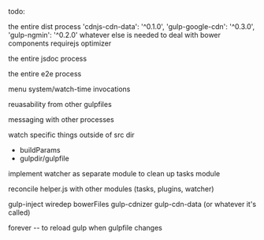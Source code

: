 todo:

the entire dist process
  'cdnjs-cdn-data': '^0.1.0',
  'gulp-google-cdn': '^0.3.0',
  'gulp-ngmin': '^0.2.0'
  whatever else is needed to deal with bower components
  requirejs optimizer

the entire jsdoc process

the entire e2e process

menu system/watch-time invocations

reuasability from other gulpfiles

messaging with other processes

watch specific things outside of src dir
  * buildParams
  * gulpdir/gulpfile

implement watcher as separate module to clean up tasks module

reconcile helper.js with other modules (tasks, plugins, watcher)


gulp-inject
wiredep
bowerFiles
gulp-cdnizer
gulp-cdn-data (or whatever it's called)

forever -- to reload gulp when gulpfile changes
